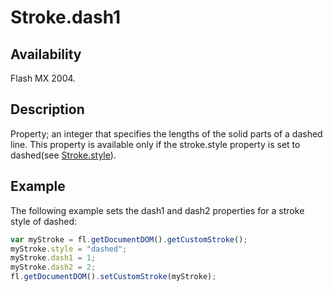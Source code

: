 # Stroke.dash1

## Availability

Flash MX 2004.

## Description

Property; an integer that specifies the lengths of the solid parts of a dashed line. This property is available only if the stroke.style property is set to dashed(see [Stroke.style](../Stroke_object/Stroke20.md)).

## Example

The following example sets the dash1 and dash2 properties for a stroke style of dashed:

```javascript
var myStroke = fl.getDocumentDOM().getCustomStroke();
myStroke.style = "dashed";
myStroke.dash1 = 1;
myStroke.dash2 = 2;
fl.getDocumentDOM().setCustomStroke(myStroke);
```
